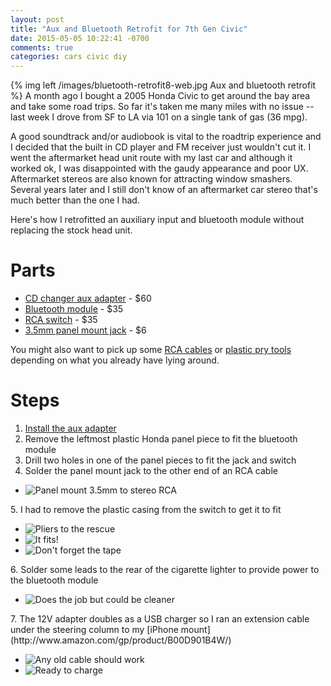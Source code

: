 ```yaml
---
layout: post
title: "Aux and Bluetooth Retrofit for 7th Gen Civic"
date: 2015-05-05 10:22:41 -0700
comments: true
categories: cars civic diy
---
```


{% img left /images/bluetooth-retrofit8-web.jpg Aux and bluetooth retrofit %}
A month ago I bought a 2005 Honda Civic to get around the bay area and take some road trips. So far it's taken me many miles with no issue -- last week I drove from SF to LA via 101 on a single tank of gas (36 mpg).

A good soundtrack and/or audiobook is vital to the roadtrip experience and I decided that the built in CD player and FM receiver just wouldn't cut it. I went the aftermarket head unit route with my last car and although it worked ok, I was disappointed with the gaudy appearance and poor UX. Aftermarket stereos are also known for attracting window smashers. Several years later and I still don't know of an aftermarket car stereo that's much better than the one I had.

Here's how I retrofitted an auxiliary input and bluetooth module without replacing the stock head unit.

# Parts

* [CD changer aux adapter](http://enfigcarstereo.com/HON_AUX_DMX_V1.html) - $60
* [Bluetooth module](http://www.amazon.com/gp/product/B009NLTW60/) - $35
* [RCA switch](http://www.amazon.com/gp/product/B008BMLXAU/) - $35
* [3.5mm panel mount jack](http://www.amazon.com/gp/product/B000ML4A2Q/) - $6

You might also want to pick up some [RCA cables](http://www.amazon.com/gp/product/B003L1717K/) or [plastic pry tools](http://www.amazon.com/gp/product/B003L1717K/) depending on what you already have lying around.

<!-- more -->

# Steps

1. [Install the aux adapter](https://www.youtube.com/watch?v=E_K0qKb2IoA)
2. Remove the leftmost plastic Honda panel piece to fit the bluetooth module
3. Drill two holes in one of the panel pieces to fit the jack and switch
4. Solder the panel mount jack to the other end of an RCA cable
  <ul class="image-preview fixed-height">
    <li><img src="/images/bluetooth-retrofit1.jpg" alt="Panel mount 3.5mm to stereo RCA"></li>
  </ul>
5. I had to remove the plastic casing from the switch to get it to fit
  <ul class="image-preview fixed-height">
    <li><img src="/images/bluetooth-retrofit2.jpg" alt="Pliers to the rescue"></li>
    <li><img src="/images/bluetooth-retrofit3.jpg" alt="It fits!"></li>
    <li><img src="/images/bluetooth-retrofit4.jpg" alt="Don't forget the tape"></li>
  </ul>
6. Solder some leads to the rear of the cigarette lighter to provide power to the bluetooth module
  <ul class="image-preview fixed-height">
    <li><img src="/images/bluetooth-retrofit5.jpg" alt="Does the job but could be cleaner"></li>
  </ul>
7. The 12V adapter doubles as a USB charger so I ran an extension cable under the steering column to my [iPhone mount](http://www.amazon.com/gp/product/B00D901B4W/)
  <ul class="image-preview fixed-height">
    <li><img src="/images/bluetooth-retrofit6.jpg" alt="Any old cable should work"></li>
    <li><img src="/images/bluetooth-retrofit7.jpg" alt="Ready to charge"></li>
  </ul>

